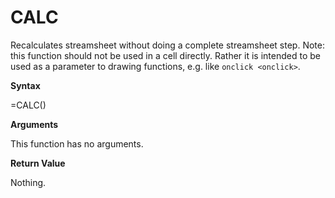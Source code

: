 # CALC

Recalculates streamsheet without doing a complete streamsheet step.
Note: this function should not be used in a cell directly. Rather it is
intended to be used as a parameter to drawing functions, e.g. like
`onclick <onclick>`.

**Syntax**

=CALC()

**Arguments**

This function has no arguments.

**Return Value**

Nothing.
